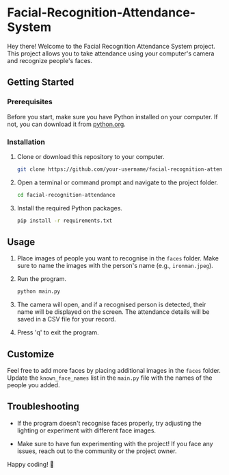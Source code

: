 # Facial-Recognition-Attendance-System

Hey there! Welcome to the Facial Recognition Attendance System project. This project allows you to take attendance using your computer's camera and recognize people's faces.

## Getting Started

### Prerequisites

Before you start, make sure you have Python installed on your computer. If not, you can download it from [python.org](https://www.python.org/downloads/).

### Installation

1. Clone or download this repository to your computer.

    ```bash
    git clone https://github.com/your-username/facial-recognition-attendance.git
    ```

2. Open a terminal or command prompt and navigate to the project folder.

    ```bash
    cd facial-recognition-attendance
    ```

3. Install the required Python packages.

    ```bash
    pip install -r requirements.txt
    ```

## Usage

1. Place images of people you want to recognise in the `faces` folder. Make sure to name the images with the person's name (e.g., `ironman.jpeg`).

2. Run the program.

    ```bash
    python main.py
    ```

3. The camera will open, and if a recognised person is detected, their name will be displayed on the screen. The attendance details will be saved in a CSV file for your record.

4. Press 'q' to exit the program.

## Customize

Feel free to add more faces by placing additional images in the `faces` folder. Update the `known_face_names` list in the `main.py` file with the names of the people you added.

## Troubleshooting

- If the program doesn't recognise faces properly, try adjusting the lighting or experiment with different face images.

- Make sure to have fun experimenting with the project! If you face any issues, reach out to the community or the project owner.

Happy coding! 🚀
